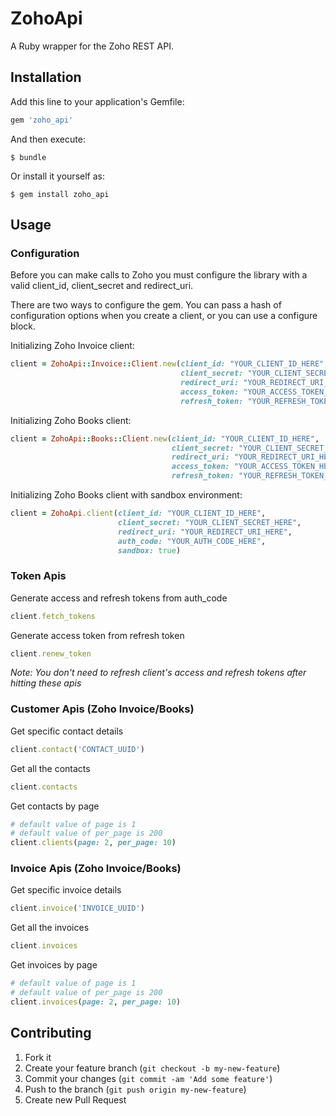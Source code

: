 # ZohoApi

A Ruby wrapper for the Zoho REST API.

## Installation

Add this line to your application's Gemfile:

```ruby
gem 'zoho_api'
```

And then execute:

    $ bundle

Or install it yourself as:

    $ gem install zoho_api

## Usage

### Configuration

Before you can make calls to Zoho you must configure the library with a valid client_id, client_secret and redirect_uri.

There are two ways to configure the gem. You can pass a hash of configuration options when you create
a client, or you can use a configure block.

Initializing Zoho Invoice client:
```ruby
client = ZohoApi::Invoice::Client.new(client_id: "YOUR_CLIENT_ID_HERE",
                                      client_secret: "YOUR_CLIENT_SECRET_HERE",
                                      redirect_uri: "YOUR_REDIRECT_URI_HERE",
                                      access_token: "YOUR_ACCESS_TOKEN_HERE",
                                      refresh_token: "YOUR_REFRESH_TOKEN_HERE")
```

Initializing Zoho Books client:
```ruby
client = ZohoApi::Books::Client.new(client_id: "YOUR_CLIENT_ID_HERE",
                                    client_secret: "YOUR_CLIENT_SECRET_HERE",
                                    redirect_uri: "YOUR_REDIRECT_URI_HERE",
                                    access_token: "YOUR_ACCESS_TOKEN_HERE",
                                    refresh_token: "YOUR_REFRESH_TOKEN_HERE")
```

Initializing Zoho Books client with sandbox environment:
```ruby
client = ZohoApi.client(client_id: "YOUR_CLIENT_ID_HERE",
                        client_secret: "YOUR_CLIENT_SECRET_HERE",
                        redirect_uri: "YOUR_REDIRECT_URI_HERE",
                        auth_code: "YOUR_AUTH_CODE_HERE",
                        sandbox: true)
```

### Token Apis

Generate access and refresh tokens from auth_code
```ruby
client.fetch_tokens
```
Generate access token from refresh token
```ruby
client.renew_token
```

*Note: You don't need to refresh client's access and refresh tokens after hitting these apis*


### Customer Apis (Zoho Invoice/Books)

Get specific contact details
```ruby
client.contact('CONTACT_UUID')
```
Get all the contacts
```ruby
client.contacts
```
Get contacts by page
 ```ruby
 # default value of page is 1
 # default value of per_page is 200  
client.clients(page: 2, per_page: 10)
```

### Invoice Apis (Zoho Invoice/Books)

Get specific invoice details
```ruby
client.invoice('INVOICE_UUID')
```
Get all the invoices
```ruby
client.invoices
```
Get invoices by page
 ```ruby
 # default value of page is 1
 # default value of per_page is 200  
client.invoices(page: 2, per_page: 10)
```


## Contributing
1. Fork it
2. Create your feature branch (`git checkout -b my-new-feature`)
3. Commit your changes (`git commit -am 'Add some feature'`)
4. Push to the branch (`git push origin my-new-feature`)
5. Create new Pull Request

